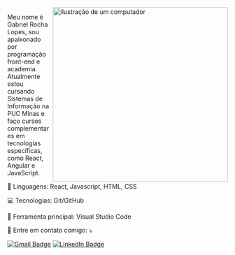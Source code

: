 <img src="https://raw.githubusercontent.com/MicaelliMedeiros/micaellimedeiros/master/image/computer-illustration.png" alt="ilustração de um computador" min-width="400px" max-width="400px" width="400px" align="right">

<p align="left"> 
  Meu nome é Gabriel Rocha Lopes, sou apaixonado por programação front-end e academia.<br> Atualmente estou cursando Sistemas de Informação na PUC Minas e faço cursos complementares em tecnologias específicas, como React, Angular e JavaScript.
</p>

<p align="left">
  🦄 Linguagens: React, Javascript, HTML, CSS
</p>

<p align="left">
  💻 Tecnologias: Git/GitHub
</p>

<p align="left">
  💼 Ferramenta principal: Visual Studio Code
</p>

<p align="left">
  📨 Entre em contato comigo: ⤵️
</p>

<p align="left">
  <a href="mailto:rochagabriel125@gmail.com">
    <img src="https://img.shields.io/badge/Gmail-D14836?style=flat-square&logo=gmail&logoColor=white" alt="Gmail Badge"></a>
  <a href="https://www.linkedin.com/in/gabrielrhl/">
    <img src="https://img.shields.io/badge/LinkedIn-0077B5?style=flat-square&logo=linkedin&logoColor=white" alt="LinkedIn Badge"></a>
</p>
